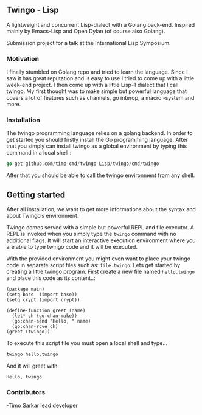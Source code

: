 ## Twingo - Lisp

A lightweight and concurrent Lisp-dialect with a Golang back-end. Inspired mainly by Emacs-Lisp and Open Dylan (of course also Golang).

Submission project for a talk at the International Lisp Symposium.

### Motivation

I finally stumbled on Golang repo and tried to learn the language. Since I saw it has great reputation and is easy to use I tried to come up with a little week-end project. I then come up with a little Lisp-1 dialect that I call twingo. My first thought was to make simple but powerful language that covers a lot of features such as channels, go interop, a macro
-system and more. 



### Installation 

The twingo programming language relies on a golang backend. In order to get started you should firstly install the Go programming language. After that you simply can install twingo as a global environment by typing this command in a local shell.:

```go
go get github.com/timo-cmd/twingo-Lisp/twingo/cmd/twingo
```

After that you should be able to call the twingo environment from any shell.



## Getting started

After all installation, we want to get more informations about the syntax and about Twingo‘s environment.

Twingo comes served with a simple but powerful REPL and file executor. A REPL is invoked when you simply type the ```twingo``` command with no additional flags. It will start an interactive execution environment where you are able to type twingo code and it will be executed.

With the provided environment you might even want to place your twingo code in separate script files such as: ```file.twingo```. 
Lets get started by creating a little twingo program. First create a new file named ```hello.twingo``` and place this code as its content..:

```
(package main)
(setq base  (import base))
(setq crypt (import crypt))

(define-function greet (name)
  (let* ch (go:chan-make))
  (go:chan-send "Hello, " name)
  (go:chan-rcve ch)
(greet (twingo))
```
To execute this script file you must open a local shell and type...

```bash
twingo hello.twingo
```

And it will greet with:

```
Hello, twingo
```

### Contributors

-Timo Sarkar lead developer


